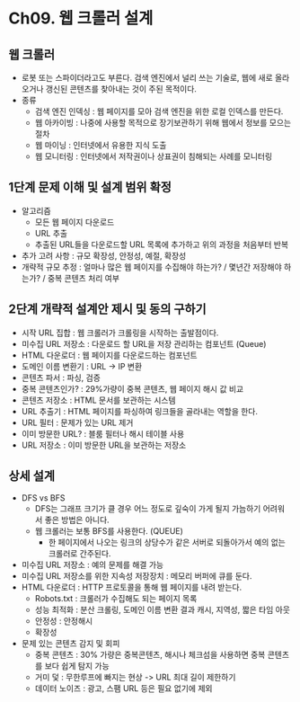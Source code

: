 # Ch09. 웹 크롤러 설계 

## 웹 크롤러
- 로봇 또는 스파이더라고도 부른다. 검색 엔진에서 널리 쓰는 기술로, 웹에 새로 올라오거나 갱신된 콘텐츠를 찾아내는 것이 주된 목적이다.
- 종류
  - 검색 엔진 인덱싱 : 웹 페이지를 모아 검색 엔진을 위한 로컬 인덱스를 만든다.
  - 웹 아카이빙 : 나중에 사용할 목적으로 장기보관하기 위해 웹에서 정보를 모으는 절차
  - 웹 마이닝 : 인터넷에서 유용한 지식 도출
  - 웹 모니터링 : 인터넷에서 저작권이나 상표권이 침해되는 사례를 모니터링

## 1단계 문제 이해 및 설계 범위 확정 
- 알고리즘
  - 모든 웹 페이지 다운로드
  - URL 추출
  - 추출된 URL들을 다운로드할 URL 목록에 추가하고 위의 과정을 처음부터 반복
- 추가 고려 사항 : 규모 확장성, 안정성, 예절, 확장성
- 개략적 규모 추정 : 얼마나 많은 웹 페이지를 수집해야 하는가? / 몇년간 저장해야 하는가? / 중복 콘텐츠 처리 여부

## 2단계 개략적 설계안 제시 및 동의 구하기 
- 시작 URL 집합 : 웹 크롤러가 크롤링을 시작하는 출발점이다.
- 미수집 URL 저장소 : 다운로드 할 URL을 저장 관리하는 컴포넌트 (Queue)
- HTML 다운로더 : 웹 페이지를 다운로드하는 컴포넌트
- 도메인 이름 변환기 : URL -> IP 변환
- 콘텐츠 파서 : 파싱, 검증
- 중복 콘텐츠인가? : 29%가량이 중복 콘텐츠, 웹 페이지 해시 값 비교
- 콘텐츠 저장소 : HTML 문서를 보관하는 시스템
- URL 추출기 : HTML 페이지를 파싱하여 링크들을 골라내는 역할을 한다.
- URL 필터 : 문제가 있는 URL 제거
- 이미 방문한 URL? : 블룸 필터나 해시 테이블 사용
- URL 저장소 : 이미 방문한 URL을 보관하는 저장소

## 상세 설계
- DFS vs BFS
  - DFS는 그래프 크기가 클 경우 어느 정도로 깊숙이 가게 될지 가늠하기 어려워서 좋은 방법은 아니다. 
  - 웹 크롤러는 보통 BFS를 사용한다. (QUEUE)
    - 한 페이지에서 나오는 링크의 상당수가 같은 서버로 되돌아가서 예의 없는 크롤러로 간주된다.
- 미수집 URL 저장소 : 예의 문제를 해결 가능 
- 미수집 URL 저장소를 위한 지속성 저장장치 : 메모리 버퍼에 큐를 둔다.
- HTML 다운로더 : HTTP 프로토콜을 통해 웹 페이지를 내려 받는다.
  - Robots.txt : 크롤러가 수집해도 되는 페이지 목록
  - 성능 최적화 : 분산 크롤링, 도메인 이름 변환 결과 캐시, 지역성, 짧은 타임 아웃
  - 안정성 : 안정해시
  - 확장성
- 문제 있는 콘텐츠 감지 및 회피
  - 중복 콘텐츠 : 30% 가량은 중복콘텐츠, 해시나 체크섬을 사용하면 중복 콘텐츠를 보다 쉽게 탐지 가능
  - 거미 덫 : 무한루프에 빠지는 현상 -> URL 최대 길이 제한하기
  - 데이터 노이즈 : 광고, 스팸 URL 등은 필요 없기에 제외 

